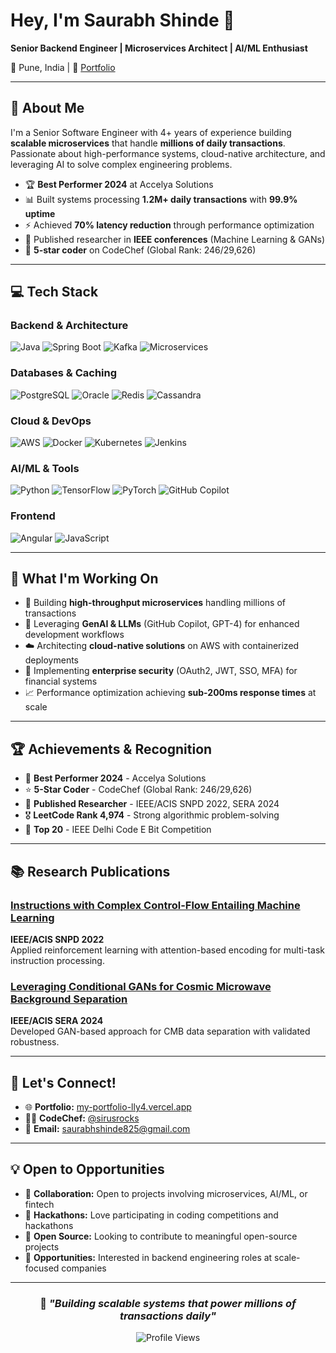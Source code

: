 # Hey, I'm Saurabh Shinde 👋

**Senior Backend Engineer | Microservices Architect | AI/ML Enthusiast**

📍 Pune, India | 🔗 [Portfolio](https://my-portfolio-lly4.vercel.app/) 

---

## 🚀 About Me

I'm a Senior Software Engineer with 4+ years of experience building **scalable microservices** that handle **millions of daily transactions**. Passionate about high-performance systems, cloud-native architecture, and leveraging AI to solve complex engineering problems.

- 🏆 **Best Performer 2024** at Accelya Solutions
- 📊 Built systems processing **1.2M+ daily transactions** with **99.9% uptime**
- ⚡ Achieved **70% latency reduction** through performance optimization
- 🔬 Published researcher in **IEEE conferences** (Machine Learning & GANs)
- 🌟 **5-star coder** on CodeChef (Global Rank: 246/29,626)

---

## 💻 Tech Stack

### **Backend & Architecture**
![Java](https://img.shields.io/badge/Java-ED8B00?style=for-the-badge&logo=openjdk&logoColor=white)
![Spring Boot](https://img.shields.io/badge/Spring_Boot-6DB33F?style=for-the-badge&logo=spring-boot&logoColor=white)
![Kafka](https://img.shields.io/badge/Apache_Kafka-231F20?style=for-the-badge&logo=apache-kafka&logoColor=white)
![Microservices](https://img.shields.io/badge/Microservices-FF6C37?style=for-the-badge&logo=microgenetics&logoColor=white)

### **Databases & Caching**
![PostgreSQL](https://img.shields.io/badge/PostgreSQL-316192?style=for-the-badge&logo=postgresql&logoColor=white)
![Oracle](https://img.shields.io/badge/Oracle-F80000?style=for-the-badge&logo=oracle&logoColor=white)
![Redis](https://img.shields.io/badge/Redis-DC382D?style=for-the-badge&logo=redis&logoColor=white)
![Cassandra](https://img.shields.io/badge/Cassandra-1287B1?style=for-the-badge&logo=apache-cassandra&logoColor=white)

### **Cloud & DevOps**
![AWS](https://img.shields.io/badge/AWS-232F3E?style=for-the-badge&logo=amazon-aws&logoColor=white)
![Docker](https://img.shields.io/badge/Docker-2496ED?style=for-the-badge&logo=docker&logoColor=white)
![Kubernetes](https://img.shields.io/badge/Kubernetes-326CE5?style=for-the-badge&logo=kubernetes&logoColor=white)
![Jenkins](https://img.shields.io/badge/Jenkins-D24939?style=for-the-badge&logo=jenkins&logoColor=white)

### **AI/ML & Tools**
![Python](https://img.shields.io/badge/Python-3776AB?style=for-the-badge&logo=python&logoColor=white)
![TensorFlow](https://img.shields.io/badge/TensorFlow-FF6F00?style=for-the-badge&logo=tensorflow&logoColor=white)
![PyTorch](https://img.shields.io/badge/PyTorch-EE4C2C?style=for-the-badge&logo=pytorch&logoColor=white)
![GitHub Copilot](https://img.shields.io/badge/GitHub_Copilot-000000?style=for-the-badge&logo=github&logoColor=white)

### **Frontend**
![Angular](https://img.shields.io/badge/Angular-DD0031?style=for-the-badge&logo=angular&logoColor=white)
![JavaScript](https://img.shields.io/badge/JavaScript-F7DF1E?style=for-the-badge&logo=javascript&logoColor=black)

---

## 🎯 What I'm Working On

- 🔨 Building **high-throughput microservices** handling millions of transactions
- 🤖 Leveraging **GenAI & LLMs** (GitHub Copilot, GPT-4) for enhanced development workflows
- ☁️ Architecting **cloud-native solutions** on AWS with containerized deployments
- 🔐 Implementing **enterprise security** (OAuth2, JWT, SSO, MFA) for financial systems
- 📈 Performance optimization achieving **sub-200ms response times** at scale

---

## 🏆 Achievements & Recognition

- 🥇 **Best Performer 2024** - Accelya Solutions
- ⭐ **5-Star Coder** - CodeChef (Global Rank: 246/29,626)
- 📝 **Published Researcher** - IEEE/ACIS SNPD 2022, SERA 2024
- 🎖️ **LeetCode Rank 4,974** - Strong algorithmic problem-solving
- 🏅 **Top 20** - IEEE Delhi Code E Bit Competition

---

## 📚 Research Publications

### [Instructions with Complex Control-Flow Entailing Machine Learning](https://ieeexplore.ieee.org/document/10051797)
**IEEE/ACIS SNPD 2022**  
Applied reinforcement learning with attention-based encoding for multi-task instruction processing.

### [Leveraging Conditional GANs for Cosmic Microwave Background Separation](https://doi.ieeecomputersociety.org/10.1109/SERA61261.2024.10685557)
**IEEE/ACIS SERA 2024**  
Developed GAN-based approach for CMB data separation with validated robustness.

---

## 🤝 Let's Connect!

- 🌐 **Portfolio:** [my-portfolio-lly4.vercel.app](https://my-portfolio-lly4.vercel.app/)
- 👨‍💻 **CodeChef:** [@sirusrocks](https://www.codechef.com/users/sirusrocks)
- 📧 **Email:** saurabhshinde825@gmail.com

---

## 💡 Open to Opportunities

- 👯 **Collaboration:** Open to projects involving microservices, AI/ML, or fintech
- 🎯 **Hackathons:** Love participating in coding competitions and hackathons
- 🌱 **Open Source:** Looking to contribute to meaningful open-source projects
- 💼 **Opportunities:** Interested in backend engineering roles at scale-focused companies

---

<div align="center">

### 💭 *"Building scalable systems that power millions of transactions daily"*

![Profile Views](https://komarev.com/ghpvc/?username=Saurabh1606&color=brightgreen)

</div>
